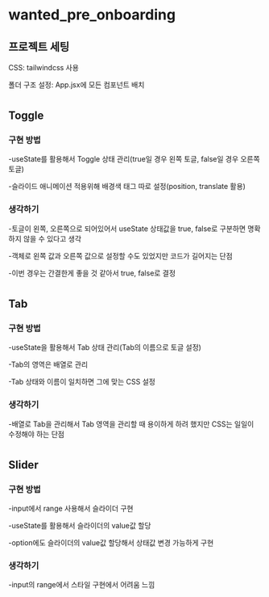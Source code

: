 # wanted_pre_onboarding
## 프로젝트 세팅
CSS: tailwindcss 사용

폴더 구조 설정: App.jsx에 모든 컴포넌트 배치
#
## Toggle

### 구현 방법
-useState를 활용해서 Toggle 상태 관리(true일 경우 왼쪽 토글, false일 경우 오른쪽 토글)

-슬라이드 애니메이션 적용위해 배경색 태그 따로 설정(position, translate 활용)

### 생각하기
-토글이 왼쪽, 오른쪽으로 되어있어서 useState 상태값을 true, false로 구분하면 명확하지 않을 수 있다고 생각

-객체로 왼쪽 값과 오른쪽 값으로 설정할 수도 있었지만 코드가 길어지는 단점

-이번 경우는 간결한게 좋을 것 같아서 true, false로 결정

#
## Tab

### 구현 방법
-useState을 활용해서 Tab 상태 관리(Tab의 이름으로 토글 설정)

-Tab의 영역은 배열로 관리

-Tab 상태와 이름이 일치하면 그에 맞는 CSS 설정

### 생각하기
-배열로 Tab을 관리해서 Tab 영역을 관리할 때 용이하게 하려 했지만 CSS는 일일이 수정해야 하는 단점

#
## Slider

### 구현 방법
-input에서 range 사용해서 슬라이더 구현

-useState를 활용해서 슬라이더의 value값 할당

-option에도 슬라이더의 value값 할당해서 상태값 변경 가능하게 구현

### 생각하기
-input의 range에서 스타일 구현에서 어려움 느낌
